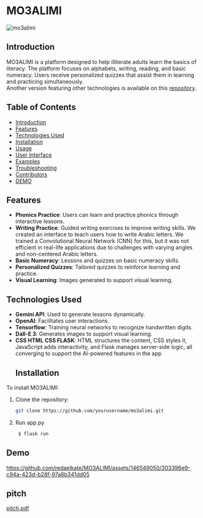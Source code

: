 # MO3ALIMI
![mo3alimi](https://github.com/redaelkate/MO3ALIMI/assets/146549050/1cc0ad8e-82ae-4a5e-83a8-cab6e5038274)
## Introduction
MO3ALIMI is a platform designed to help illiterate adults learn the basics of literacy. The platform focuses on alphabets, writing, reading, and basic numeracy. Users receive personalized quizzes that assist them in learning and practicing simultaneously.
<br>
Another version featuring other technologies is available on this [repository](https://github.com/mouadenna/MO3ALIMI).
<br>


## Table of Contents
- [Introduction](#introduction)
- [Features](#features)
- [Technologies Used](#technologies-used)
- [Installation](#installation)
- [Usage](#usage)
- [User Interface](#user-interface)
- [Examples](#examples)
- [Troubleshooting](#troubleshooting)
- [Contributors](#contributors)
- [DEMO](#DEMO)

## Features
- **Phonics Practice**: Users can learn and practice phonics through interactive lessons.
- **Writing Practice**: Guided writing exercises to improve writing skills. We created an interface to teach users how to write Arabic letters. We trained a Convolutional Neural Network (CNN) for this, but it was not efficient in real-life applications due to challenges with varying angles and non-centered Arabic letters.
- **Basic Numeracy**: Lessons and quizzes on basic numeracy skills.
- **Personalized Quizzes**: Tailored quizzes to reinforce learning and practice.
- **Visual Learning**: Images generated to support visual learning.

## Technologies Used
- **Gemini API**: Used to generate lessons dynamically.
- **OpenAI**: Facilitates user interactions.
- **Tensorflow**: Training neural networks to recognize handwritten digits.
- **Dall-E 3**: Generates images to support visual learning.
- **CSS HTML CSS FLASK**: HTML structures the content, CSS styles it, JavaScript adds interactivity, and Flask manages server-side logic, all converging to support the AI-powered features in the app
  ## Installation
To install MO3ALIMI:

1. Clone the repository:
    ```bash
    git clone https://github.com/yourusername/mo3alimi.git
    ```
2. Run app.py
   ```bash
    $ flask run
    ```

## Demo

https://github.com/redaelkate/MO3ALIMI/assets/146549050/303396e9-c94a-423d-b28f-97a8b341dd05


## pitch
[pitch.pdf](https://github.com/user-attachments/files/15540413/pitch.pdf)


